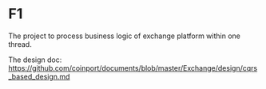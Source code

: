 F1
========

The project to process business logic of exchange platform within one thread.

The design doc: https://github.com/coinport/documents/blob/master/Exchange/design/cqrs_based_design.md
